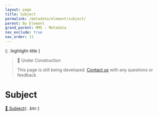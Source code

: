 ```yaml
---
layout: page
title: Subject
permalink: /metadata/element/subject/
parent: By Element
grand_parent: MMS › Metadata
nav_exclude: true
nav_order: 11
---
```


{: .highlight-title }
> 🚧 Under Construction
>
> This page is still being developed. [Contact us](/metadata-documentation/contact/) with any questions or feedback.

# Subject

[📄 Subject](https://docs.google.com/document/d/1q1MixPbNaz289cZhV_CKRDh9UlNIAUMGVnIlx6MQCfM/edit){: .btn }